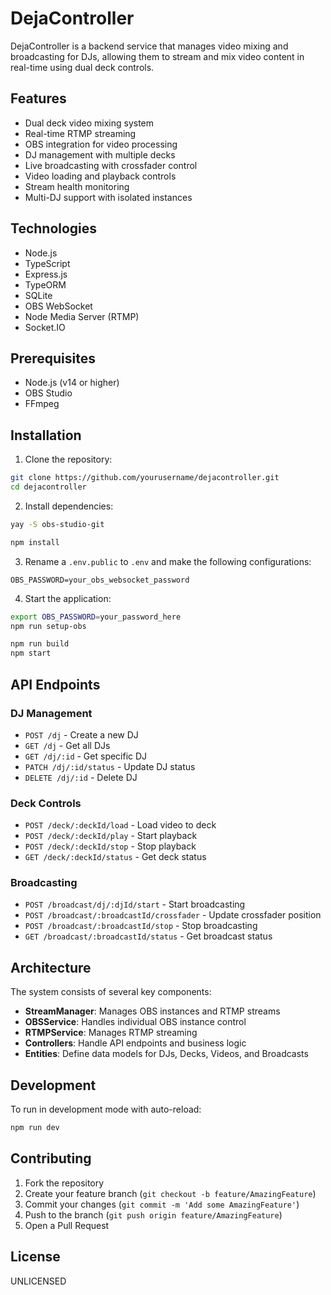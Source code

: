 # DejaController

DejaController is a backend service that manages video mixing and broadcasting for DJs, allowing them to stream and mix video content in real-time using dual deck controls.

## Features

- Dual deck video mixing system
- Real-time RTMP streaming
- OBS integration for video processing
- DJ management with multiple decks
- Live broadcasting with crossfader control
- Video loading and playback controls
- Stream health monitoring
- Multi-DJ support with isolated instances

## Technologies

- Node.js
- TypeScript
- Express.js
- TypeORM
- SQLite
- OBS WebSocket
- Node Media Server (RTMP)
- Socket.IO

## Prerequisites

- Node.js (v14 or higher)
- OBS Studio
- FFmpeg

## Installation

1. Clone the repository:
```bash
git clone https://github.com/yourusername/dejacontroller.git
cd dejacontroller
```

2. Install dependencies:
```bash
yay -S obs-studio-git

npm install
```

3. Rename a `.env.public` to `.env` and make the following configurations:
```env
OBS_PASSWORD=your_obs_websocket_password
```

4. Start the application:
```bash
export OBS_PASSWORD=your_password_here
npm run setup-obs

npm run build
npm start
```

## API Endpoints

### DJ Management
- `POST /dj` - Create a new DJ
- `GET /dj` - Get all DJs
- `GET /dj/:id` - Get specific DJ
- `PATCH /dj/:id/status` - Update DJ status
- `DELETE /dj/:id` - Delete DJ

### Deck Controls
- `POST /deck/:deckId/load` - Load video to deck
- `POST /deck/:deckId/play` - Start playback
- `POST /deck/:deckId/stop` - Stop playback
- `GET /deck/:deckId/status` - Get deck status

### Broadcasting
- `POST /broadcast/dj/:djId/start` - Start broadcasting
- `POST /broadcast/:broadcastId/crossfader` - Update crossfader position
- `POST /broadcast/:broadcastId/stop` - Stop broadcasting
- `GET /broadcast/:broadcastId/status` - Get broadcast status

## Architecture

The system consists of several key components:

- **StreamManager**: Manages OBS instances and RTMP streams
- **OBSService**: Handles individual OBS instance control
- **RTMPService**: Manages RTMP streaming
- **Controllers**: Handle API endpoints and business logic
- **Entities**: Define data models for DJs, Decks, Videos, and Broadcasts

## Development

To run in development mode with auto-reload:

```bash
npm run dev
```

## Contributing

1. Fork the repository
2. Create your feature branch (`git checkout -b feature/AmazingFeature`)
3. Commit your changes (`git commit -m 'Add some AmazingFeature'`)
4. Push to the branch (`git push origin feature/AmazingFeature`)
5. Open a Pull Request

## License

UNLICENSED
